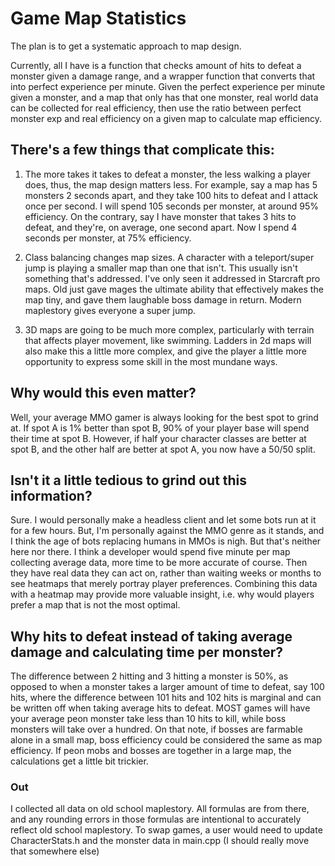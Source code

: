 # Game Map Statistics
 
The plan is to get a systematic approach to map design. 


Currently, all I have is a function that checks amount of hits to defeat a monster given a damage range, and a wrapper function that converts that into perfect experience per minute.
Given the perfect experience per minute given a monster, and a map that only has that one monster, real world data can be collected for real efficiency, then use the ratio between perfect monster exp and real efficiency on a given map to calculate map efficiency.

## There's a few things that complicate this:

1. The more takes it takes to defeat a monster, the less walking a player does, thus, the map design matters less.
 For example, say a map has 5 monsters 2 seconds apart, and they take 100 hits to defeat and I attack once per second. I will spend 105 seconds per monster, at around 95% efficiency.
 On the contrary, say I have monster that takes 3 hits to defeat, and they're, on average, one second apart. Now I spend 4 seconds per monster, at 75% efficiency.

2. Class balancing changes map sizes. A character with a teleport/super jump is playing a smaller map than one that isn't.
   This usually isn't something that's addressed. I've only seen it addressed in Starcraft pro maps.
   Old just gave mages the ultimate ability that effectively makes the map tiny, and gave them laughable boss damage in return.
   Modern maplestory gives everyone a super jump.

3. 3D maps are going to be much more complex, particularly with terrain that affects player movement, like swimming. Ladders in 2d maps will also make this a little more complex, and give the player a little more opportunity to express some skill in the most mundane ways.



## Why would this even matter?

Well, your average MMO gamer is always looking for the best spot to grind at. If spot A is 1% better than spot B, 90% of your player base will spend their time at spot B.
However, if half your character classes are better at spot B, and the other half are better at spot A, you now have a 50/50 split.

## Isn't it a little tedious to grind out this information?

Sure. I would personally make a headless client and let some bots run at it for a few hours. But, I'm personally against the MMO genre as it stands, and I think the age of bots replacing humans in MMOs is nigh. But that's neither here nor there.
I think a developer would spend five minute per map collecting average data, more time to be more accurate of course. Then they have real data they can act on, rather than waiting weeks or months to see heatmaps that merely portray player preferences. Combining this data with a heatmap may provide more valuable insight, i.e. why would players prefer a map that is not the most optimal.

## Why hits to defeat instead of taking average damage and calculating time per monster?

The difference between 2 hitting and 3 hitting a monster is 50%, as opposed to when a monster takes a larger amount of time to defeat, say 100 hits, where the difference between 101 hits and 102 hits is marginal and can be written off when taking average hits to defeat. MOST games will have your average peon monster take less than 10 hits to kill, while boss monsters will take over a hundred. On that note, if bosses are farmable alone in a small map, boss efficiency could be considered the same as map efficiency. If peon mobs and bosses are together in a large map, the calculations get a little bit trickier.


### Out
I collected all data on old school maplestory. All formulas are from there, and any rounding errors in those formulas are intentional to accurately reflect old school maplestory.
To swap games, a user would need to update CharacterStats.h and the monster data in main.cpp (I should really move that somewhere else)

